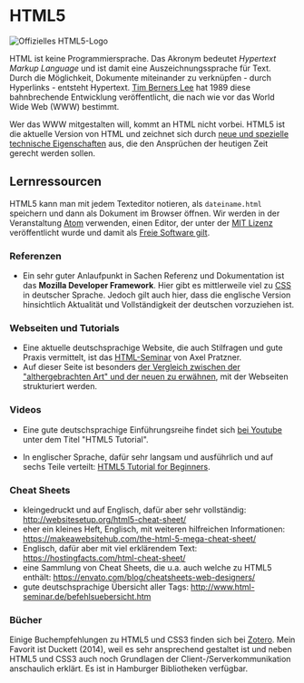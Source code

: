 # HTML5

![Offizielles HTML5-Logo](https://www.w3.org/html/logo/downloads/HTML5_Badge_128.png)

HTML ist keine Programmiersprache. Das Akronym bedeutet *Hypertext Markup Language* und ist damit eine Auszeichnungssprache für Text. Durch die Möglichkeit, Dokumente miteinander zu verknüpfen - durch Hyperlinks - entsteht Hypertext. [Tim Berners Lee](https://www.w3.org/People/Berners-Lee/) hat 1989 diese bahnbrechende Entwicklung veröffentlicht, die nach wie vor das World Wide Web (WWW) bestimmt.

Wer das WWW mitgestalten will, kommt an HTML nicht vorbei. HTML5 ist die aktuelle Version von HTML und zeichnet sich durch [neue und spezielle technische Eigenschaften](https://en.wikipedia.org/wiki/HTML5#New_APIs) aus, die den Ansprüchen der heutigen Zeit gerecht werden sollen.

## Lernressourcen

HTML5 kann man mit jedem Texteditor notieren, als `dateiname.html` speichern und dann als Dokument im Browser öffnen. Wir werden in der Veranstaltung [Atom](http://atom.io) verwenden, einen Editor, der unter der [MIT Lizenz](https://github.com/atom/atom/blob/master/LICENSE.md) veröffentlicht wurde und damit als [Freie Software gilt](https://www.gnu.org/licenses/license-list#X11License).

### Referenzen

* Ein sehr guter Anlaufpunkt in Sachen Referenz und Dokumentation ist das **Mozilla Developer Framework**. Hier gibt es mittlerweile viel zu [CSS](https://developer.mozilla.org/de/docs/Web/HTML) in deutscher Sprache. Jedoch gilt auch hier, dass die englische Version hinsichtlich Aktualität und Vollständigkeit der deutschen vorzuziehen ist.

### Webseiten und Tutorials

* Eine aktuelle deutschsprachige Website, die auch Stilfragen und gute Praxis vermittelt, ist das [HTML-Seminar](http://www.html-seminar.de/einsteiger.htm) von Axel Pratzner.
* Auf dieser Seite ist besonders [der Vergleich zwischen der "althergebrachten Art" und der neuen zu erwähnen](http://www.html-seminar.de/html-5-strukturierende-elemente.htm), mit der Webseiten strukturiert werden.

### Videos

* Eine gute deutschsprachige Einführungsreihe findet sich [bei Youtube](https://www.youtube.com/watch?v=kqMVdEgWN40) unter dem Titel "HTML5 Tutorial".

* In englischer Sprache, dafür sehr langsam und ausführlich und auf sechs Teile verteilt: [HTML5 Tutorial for Beginners](https://www.youtube.com/watch?v=9gTw2EDkaDQ).

### Cheat Sheets

* kleingedruckt und auf Englisch, dafür aber sehr vollständig: http://websitesetup.org/html5-cheat-sheet/
* eher ein kleines Heft, Englisch, mit weiteren hilfreichen Informationen: https://makeawebsitehub.com/the-html-5-mega-cheat-sheet/
* Englisch, dafür aber mit viel erklärendem Text: https://hostingfacts.com/html-cheat-sheet/
* eine Sammlung von Cheat Sheets, die u.a. auch welche zu HTML5 enthält: https://envato.com/blog/cheatsheets-web-designers/
* gute deutschsprachige Übersicht aller Tags: http://www.html-seminar.de/befehlsuebersicht.htm

### Bücher

Einige Buchempfehlungen zu HTML5 und CSS3 finden sich bei [Zotero](https://www.zotero.org/groups/itbh-inf1-wise1617/items). Mein Favorit ist Duckett (2014), weil es sehr ansprechend gestaltet ist und neben HTML5 und CSS3 auch noch Grundlagen der Client-/Serverkommunikation anschaulich erklärt. Es ist in Hamburger Bibliotheken verfügbar.
